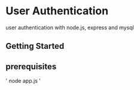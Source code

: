 # User Authentication
user authentication with node.js, express and mysql

## Getting Started

## prerequisites


'
node app.js
'